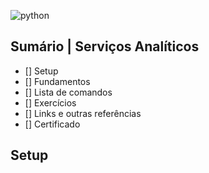 ![python]()

## Sumário | Serviços Analíticos

- [] Setup
- [] Fundamentos
- [] Lista de comandos
- [] Exercícios
- [] Links e outras referências
- [] Certificado
      
## Setup